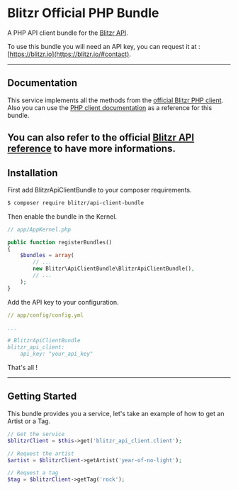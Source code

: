 Blitzr Official PHP Bundle
================

A PHP API client bundle for the [Blitzr API](https://blitzr.io).

To use this bundle you will need an API key, you can request it at : [https://blitzr.io](https://blitzr.io/#contact).


----------

Documentation
---------------

This service implements all the methods from the [official Blitzr PHP client](https://github.com/blitzr-php-client/). Also you can use the [PHP client documentation](https://blitzr.github.io/blitzr-php-client/) as a reference for this bundle.

You can also refer to the official [Blitzr API reference](https://blitzr.io/doc) to have more informations.
----------


Installation
---------------

First add BlitzrApiClientBundle to your composer requirements.

```bash
$ composer require blitzr/api-client-bundle
```

Then enable the bundle in the Kernel.

```php
// app/AppKernel.php

public function registerBundles()
{
    $bundles = array(
        // ...
        new Blitzr\ApiClientBundle\BlitzrApiClientBundle(),
        // ...
    );
}
```

Add the API key to your configuration.

```yaml
// app/config/config.yml

...

# BlitzrApiClientBundle
blitzr_api_client:
    api_key: "your_api_key"
```

That's all !


----------

Getting Started
---------------------


This bundle provides you a service, let's take an example of how to get an Artist or a Tag.

```php
// Get the service
$blitzrClient = $this->get('blitzr_api_client.client');

// Request the artist
$artist = $blitzrClient->getArtist('year-of-no-light');

// Request a tag
$tag = $blitzrClient->getTag('rock');
```
